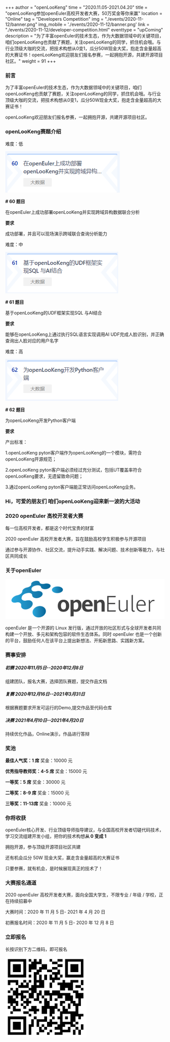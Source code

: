 +++ 
author = "openLooKeng"
time = "2020.11.05-2021.04.20" 
title = "openLooKeng参加openEuler高校开发者大赛，50万奖金等你来赢" 
location = "Online" 
tag = "Developers Competition"
img = "./events/2020-11-12/banner.png" 
img_mobile = './events/2020-11-12/banner.png'
link = "./events/2020-11-12/developer-competition.html"
eventtype = "upComing"
description = "为了丰富openEuler的技术生态，作为大数据领域中的关键项目，咱们openLooKeng也贡献了赛题，关注openLooKeng的同学，抓住机会哦。与行业顶级大咖的交流，把技术构想从0变1，瓜分50W现金大奖，抱走含金量超高的大赛证书！openLooKeng欢迎朋友们报名参赛，一起拥抱开源，共建开源项目社区。"
weight = 91
+++

### 前言

为了丰富openEuler的技术生态，作为大数据领域中的关键项目，咱们openLooKeng也贡献了赛题，关注openLooKeng的同学，抓住机会哦。与行业顶级大咖的交流，把技术构想从0变1，瓜分50W现金大奖，抱走含金量超高的大赛证书！

openLooKeng欢迎朋友们报名参赛，一起拥抱开源，共建开源项目社区。

### openLooKeng赛题介绍

<p class="mng-20">难度：低</p>

<img src="./detail1.png">

<strong> # 60 题目</strong>

在openEuler上成功部署openLooKeng并实现跨域异构数据联合分析

<strong>要求</strong>

成功部署，并且可以现场演示跨域联合查询分析能力

<p class="mng-20">难度：中</p>

<img src="./detail2.png">

<strong> # 61 题目</strong>

基于openLooKeng的UDF框架实现SQL 与AI结合

<strong>要求</strong>

能够在openLooKeng上通过执行SQL语言实现调用AI UDF完成人脸识别，并正确查询出人脸对应的用户名字

<p class="mng-20">难度：高</p>

<img src="./detail3.png">

<strong> # 62 题目</strong>

为openLooKeng开发Python客户端

<strong>要求</strong>

产出标准：

1.openLooKeng pyton客户端作为openLooKeng的一个模块，需符合openLooKeng开源规范；

2.openLooKeng pyton客户端必须经过充分测试，包括UT覆盖率符合openLooKeng要求，无遗留致命问题；

3.通过openLooKeng pyton客户端能正常访问openLooKeng业务。

### Hi，可爱的朋友们 咱们openLooKeng迎来新一波的大活动

### 2020 openEuler 高校开发者大赛

每一位高校开发者，都是这个时代宝贵的财富

2020 openEuler 高校开发者大赛，旨在鼓励高校学生积极参与开源项目

通过参与开源协作、社区交流，提升动手实践、解决问题、技术创新等能力，与社区共同成长

### 关于openEuler 

<img src="./detail4.png">

openEuler 是一个开源的 Linux 发行版，通过开放的社区形式与全球开发者共同构建一个开放、多元和架构包容的软件生态体系。同时 openEuler 也是一个创新的平台，鼓励任何人在该平台上提出新想法、开拓新思路、实践新方案。

### 赛事安排

##### <strong>初赛 2020年11月5日--2020年12月8日</strong>

组建团队，报名大赛，选择团队赛题，提交作品文档

##### <strong>复赛 2020年12月16日--2021年3月31日</strong>

根据赛题要求开发可运行的Demo,提交作品至代码仓库

##### <strong>决赛 2021年4月10日--2021年4月20日</strong>

持续优化作品，Online演示，作品进行答辩

### 奖池

<strong>最佳人气奖：1 席</strong>
奖金：10000 元

<strong>优秀指导教师奖：4-5 席</strong>
奖金：15000 元

<strong>一等奖：5 席</strong>
奖金：30000 元

<strong>二等奖：8-9 席</strong>
奖金：15000 元

<strong>三等奖：11-13席</strong>
奖金：10000 元

### 你将收获


openEuler核心开发、行业顶级导师指导建议，与全国高校开发者切磋代码技术，学习交流组建开发小组，把你的技术构想<strong>从 0 变成 1</strong>

拥抱开源，参与顶级开源项目社区共建

还有机会瓜分 50W 现金大奖，赢走含金量超高的大赛证书

只要参赛，就有机会，是时候展现真正的技术了！

### 大赛报名通道

2020 openEuler 高校开发者大赛，面向全国大学生，不限专业 / 年级 / 学校，正在持续招募中

大赛时间：2020 年 11 月 5 日- 2021 年 4 月 20 日

初赛报名时间：2020 年 11 月 5 日- 2020 年 12 月 8 日

### 立即报名
长按识别下方二维码，即可报名

<img src="./detail5.png">
